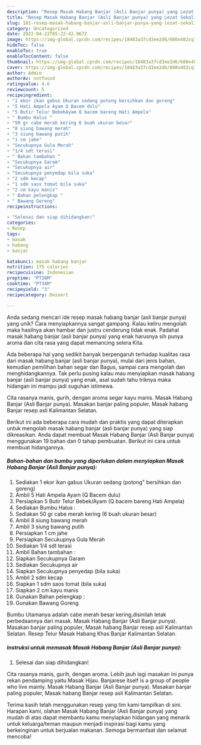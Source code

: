```yaml
---
description: "Resep Masak Habang Banjar (Asli Banjar punya) yang Lezat Sekali"
title: "Resep Masak Habang Banjar (Asli Banjar punya) yang Lezat Sekali"
slug: 181-resep-masak-habang-banjar-asli-banjar-punya-yang-lezat-sekali
category: Uncategorized
date: 2022-04-22T05:22:42.967Z
image: https://img-global.cpcdn.com/recipes/18483a37cd3ee2d6/680x482cq70/masak-habang-banjar-asli-banjar-punya-foto-resep-utama.jpg
hideToc: false
enableToc: true
enableTocContent: false
thumbnail: https://img-global.cpcdn.com/recipes/18483a37cd3ee2d6/680x482cq70/masak-habang-banjar-asli-banjar-punya-foto-resep-utama.jpg
cover: https://img-global.cpcdn.com/recipes/18483a37cd3ee2d6/680x482cq70/masak-habang-banjar-asli-banjar-punya-foto-resep-utama.jpg
author: Admin
authorAv: notfound
ratingvalue: 4.6
reviewcount: 5
recipeingredient:
- "1 ekor ikan gabus Ukuran sedang potong bersihkan dan goreng"
- "5 Hati Ampela Ayam Q Bacem dulu"
- "5 Butir Telur BebekAyam Q bacem bareng Hati Ampela"
- " Bumbu Halus "
- "50 gr cabe merah kering 6 buah ukuran besar"
- "8 siung bawang merah"
- "3 siung bawang putih"
- "1 cm jahe"
- "Secukupnya Gula Merah"
- "1/4 sdt terasi"
- " Bahan tambahan "
- "Secukupnya Garam"
- "Secukupnya air"
- "Secukupnya penyedap bila suka"
- "2 sdm kecap"
- "1 sdm saos tomat bila suka"
- "2 cm kayu manis"
- " Bahan pelengkap "
- " Bawang Goreng"
recipeinstructions:

- "Selesai dan siap dihidangkan!"
categories:
- Resep
tags:
- masak
- habang
- banjar

katakunci: masak habang banjar 
nutrition: 175 calories
recipecuisine: Indonesian
preptime: "PT38M"
cooktime: "PT34M"
recipeyield: "3"
recipecategory: Dessert

---
```





Anda sedang mencari ide resep masak habang banjar (asli banjar punya) yang unik? Cara menyiapkannya sangat gampang. Kalau keliru mengolah maka hasilnya akan hambar dan justru cenderung tidak enak. Padahal masak habang banjar (asli banjar punya) yang enak harusnya sih punya aroma dan cita rasa yang dapat memancing selera Kita.





Ada beberapa hal yang sedikit banyak berpengaruh terhadap kualitas rasa dari masak habang banjar (asli banjar punya), mulai dari jenis bahan, kemudian pemilihan bahan segar dan Bagus, sampai cara mengolah dan menghidangkannya. Tak perlu pusing kalau mau menyiapkan masak habang banjar (asli banjar punya) yang enak,      asal sudah tahu triknya maka hidangan ini mampu jadi suguhan istimewa.














Cita rasanya manis, gurih, dengan aroma segar kayu manis. Masak Habang Banjar (Asli Banjar punya). Masakan banjar paling populer, Masak habang Banjar resep asli Kalimantan Selatan.






Berikut ini ada beberapa cara mudah dan praktis yang dapat diterapkan untuk mengolah masak habang banjar (asli banjar punya) yang siap dikreasikan. Anda dapat membuat Masak Habang Banjar (Asli Banjar punya) menggunakan 19 bahan dan 0 tahap pembuatan. Berikut ini cara untuk membuat hidangannya.

<!--inarticleads1-->

##### Bahan-bahan dan bumbu yang diperlukan dalam menyiapkan Masak Habang Banjar (Asli Banjar punya):

1. Sediakan 1 ekor ikan gabus Ukuran sedang (potong&#34; bersihkan dan goreng)
1. Ambil 5 Hati Ampela Ayam (Q Bacem dulu)
1. Persiapkan 5 Butir Telur Bebek/Ayam (Q bacem bareng Hati Ampela)
1. Sediakan  Bumbu Halus :
1. Sediakan 50 gr cabe merah kering (6 buah ukuran besar)
1. Ambil 8 siung bawang merah
1. Ambil 3 siung bawang putih
1. Persiapkan 1 cm jahe
1. Persiapkan Secukupnya Gula Merah
1. Sediakan 1/4 sdt terasi
1. Ambil  Bahan tambahan :
1. Siapkan Secukupnya Garam
1. Sediakan Secukupnya air
1. Siapkan Secukupnya penyedap (bila suka)
1. Ambil 2 sdm kecap
1. Siapkan 1 sdm saos tomat (bila suka)
1. Siapkan 2 cm kayu manis
1. Gunakan  Bahan pelengkap :
1. Gunakan  Bawang Goreng


Bumbu Utamanya adalah cabe merah besar kering,disinilah letak perbedaannya dari masak. Masak Habang Banjar (Asli Banjar punya). Masakan banjar paling populer, Masak habang Banjar resep asli Kalimantan Selatan. Resep Telur Masak Habang Khas Banjar Kalimantan Selatan. 

<!--inarticleads2-->

##### Instruksi untuk memasak Masak Habang Banjar (Asli Banjar punya):


1. Selesai dan siap dihidangkan!

Cita rasanya manis, gurih, dengan aroma. Lebih jauh lagi masakan ini punya rekan pendamping yaitu Masak Hijau. Banjarese itself is a group of people who live mainly. Masak Habang Banjar (Asli Banjar punya). Masakan banjar paling populer, Masak habang Banjar resep asli Kalimantan Selatan. 

Terima kasih telah menggunakan resep yang tim kami tampilkan di sini. Harapan kami, olahan Masak Habang Banjar (Asli Banjar punya) yang mudah di atas dapat membantu kamu menyiapkan hidangan yang menarik untuk keluarga/teman maupun menjadi inspirasi bagi kamu yang berkeinginan untuk berjualan makanan. Semoga bermanfaat dan selamat mencoba!
